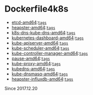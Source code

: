# Dockerfile4k8s

- [etcd-amd64](https://hub.docker.com/r/dolphintwo/etcd-amd64):[`tags`](https://github.com/dolphintwo/Dockerfile4k8s/blob/master/etcd-amd64/README.md)
- [heapster-amd64](https://hub.docker.com/r/dolphintwo/heapster-amd64):[`tags`](https://github.com/dolphintwo/Dockerfile4k8s/blob/master/heapster-amd64/README.md)
- [k8s-dns-kube-dns-amd64](https://hub.docker.com/r/dolphintwo/k8s-dns-kube-dns-amd64):[`tags`](https://github.com/dolphintwo/Dockerfile4k8s/blob/master/k8s-dns-kube-dns-amd64/README.md)
- [kubernetes-dashboard-amd64](https://hub.docker.com/r/dolphintwo/kubernetes-dashboard-amd64):[`tags`](https://github.com/dolphintwo/Dockerfile4k8s/blob/master/kubernetes-dashboard-amd64/README.md)
- [kube-apiserver-amd64](https://hub.docker.com/r/dolphintwo/kube-apiserver-amd64):[`tags`](https://github.com/dolphintwo/Dockerfile4k8s/blob/master/kube-apiserver-amd64/README.md)
- [kube-scheduler-amd64](https://hub.docker.com/r/dolphintwo/kube-scheduler-amd64):[`tags`](https://github.com/dolphintwo/Dockerfile4k8s/blob/master/kube-scheduler-amd64/README.md)
- [kube-controller-manager-amd64](https://hub.docker.com/r/dolphintwo/kube-controller-manager-amd64):[`tags`](https://github.com/dolphintwo/Dockerfile4k8s/blob/master/kube-controller-manager-amd644/README.md)
- [pause-amd64](https://hub.docker.com/r/dolphintwo/pause-amd64):[`tags`](https://github.com/dolphintwo/Dockerfile4k8s/blob/master/pause-amd64/README.md)
- [kube-proxy-amd64](https://hub.docker.com/r/dolphintwo/kube-proxy-amd64):[`tags`](https://github.com/dolphintwo/Dockerfile4k8s/blob/master/kube-proxy-amd64/README.md)
- [kubedns-amd64](https://hub.docker.com/r/dolphintwo/kubedns-amd64):[`tags`](https://github.com/dolphintwo/Dockerfile4k8s/blob/master/kubedns-amd64/README.md)
- [kube-dnsmasq-amd64](https://hub.docker.com/r/dolphintwo/kube-dnsmasq-amd64):[`tags`](https://github.com/dolphintwo/Dockerfile4k8s/blob/master/kube-dnsmasq-amd64/README.md)
- [heapster-influxdb-amd64](https://hub.docker.com/r/dolphintwo/heapster-influxdb-amd64):[`tags`](https://github.com/dolphintwo/Dockerfile4k8s/blob/master/heapster-influxdb-amd64/README.md)

Since 2017.12.20
